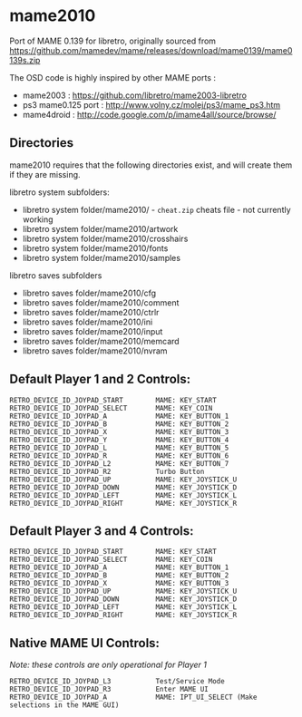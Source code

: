 # mame2010

Port of MAME 0.139 for libretro, originally sourced from https://github.com/mamedev/mame/releases/download/mame0139/mame0139s.zip

The OSD code is highly inspired by other MAME ports :
 
- mame2003 : https://github.com/libretro/mame2003-libretro
- ps3 mame0.125 port     : http://www.volny.cz/molej/ps3/mame_ps3.htm
- mame4droid             : http://code.google.com/p/imame4all/source/browse/

## Directories

mame2010 requires that the following directories exist, and will create them if they are missing.

libretro system subfolders:

- libretro system folder/mame2010/ - `cheat.zip` cheats file - not currently working
- libretro system folder/mame2010/artwork
- libretro system folder/mame2010/crosshairs
- libretro system folder/mame2010/fonts
- libretro system folder/mame2010/samples

libretro saves subfolders
- libretro saves folder/mame2010/cfg
- libretro saves folder/mame2010/comment
- libretro saves folder/mame2010/ctrlr
- libretro saves folder/mame2010/ini
- libretro saves folder/mame2010/input
- libretro saves folder/mame2010/memcard
- libretro saves folder/mame2010/nvram


## Default Player 1 and 2 Controls: 

	RETRO_DEVICE_ID_JOYPAD_START        MAME: KEY_START
	RETRO_DEVICE_ID_JOYPAD_SELECT       MAME: KEY_COIN
	RETRO_DEVICE_ID_JOYPAD_A            MAME: KEY_BUTTON_1
	RETRO_DEVICE_ID_JOYPAD_B            MAME: KEY_BUTTON_2
	RETRO_DEVICE_ID_JOYPAD_X            MAME: KEY_BUTTON_3
	RETRO_DEVICE_ID_JOYPAD_Y            MAME: KEY_BUTTON_4
	RETRO_DEVICE_ID_JOYPAD_L            MAME: KEY_BUTTON_5
	RETRO_DEVICE_ID_JOYPAD_R            MAME: KEY_BUTTON_6
	RETRO_DEVICE_ID_JOYPAD_L2           MAME: KEY_BUTTON_7
	RETRO_DEVICE_ID_JOYPAD_R2           Turbo Button
	RETRO_DEVICE_ID_JOYPAD_UP           MAME: KEY_JOYSTICK_U
	RETRO_DEVICE_ID_JOYPAD_DOWN         MAME: KEY_JOYSTICK_D
	RETRO_DEVICE_ID_JOYPAD_LEFT         MAME: KEY_JOYSTICK_L
	RETRO_DEVICE_ID_JOYPAD_RIGHT        MAME: KEY_JOYSTICK_R

## Default Player 3 and 4 Controls: 

	RETRO_DEVICE_ID_JOYPAD_START        MAME: KEY_START
	RETRO_DEVICE_ID_JOYPAD_SELECT       MAME: KEY_COIN
	RETRO_DEVICE_ID_JOYPAD_A            MAME: KEY_BUTTON_1
	RETRO_DEVICE_ID_JOYPAD_B            MAME: KEY_BUTTON_2
	RETRO_DEVICE_ID_JOYPAD_X            MAME: KEY_BUTTON_3
	RETRO_DEVICE_ID_JOYPAD_UP           MAME: KEY_JOYSTICK_U
	RETRO_DEVICE_ID_JOYPAD_DOWN         MAME: KEY_JOYSTICK_D
	RETRO_DEVICE_ID_JOYPAD_LEFT         MAME: KEY_JOYSTICK_L
	RETRO_DEVICE_ID_JOYPAD_RIGHT        MAME: KEY_JOYSTICK_R
    
## Native MAME UI Controls:

_Note: these controls are only operational for Player 1_

	RETRO_DEVICE_ID_JOYPAD_L3           Test/Service Mode
    RETRO_DEVICE_ID_JOYPAD_R3           Enter MAME UI
	RETRO_DEVICE_ID_JOYPAD_A            MAME: IPT_UI_SELECT (Make selections in the MAME GUI)
      